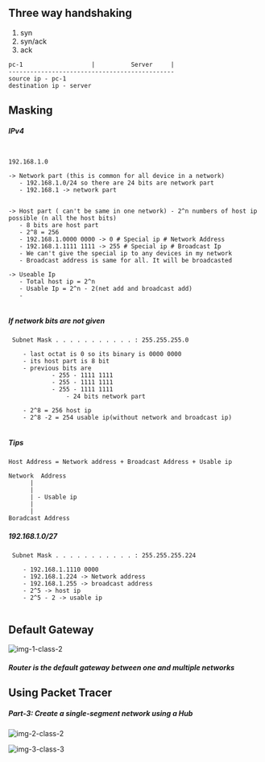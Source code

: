 ## Three way handshaking
1. syn
2. syn/ack
3. ack

```palintext
pc-1                   |          Server     |
----------------------------------------------
source ip - pc-1
destination ip - server

```

## Masking
###### **IPv4**

```plaintext

192.168.1.0 

-> Network part (this is common for all device in a network)
   - 192.168.1.0/24 so there are 24 bits are network part
   - 192.168.1 -> network part


-> Host part ( can't be same in one network) - 2^n numbers of host ip possible (n all the host bits) 
   - 8 bits are host part
   - 2^8 = 256
   - 192.168.1.0000 0000 -> 0 # Special ip # Network Address
   - 192.168.1.1111 1111 -> 255 # Special ip # Broadcast Ip
   - We can't give the special ip to any devices in my network
   - Broadcast address is same for all. It will be broadcasted

-> Useable Ip
   - Total host ip = 2^n
   - Usable Ip = 2^n - 2(net add and broadcast add)
   - 


``` 
##### If network bits are not given

```plaintext
 Subnet Mask . . . . . . . . . . . : 255.255.255.0

    - last octat is 0 so its binary is 0000 0000
    - its host part is 8 bit
    - previous bits are 
            - 255 - 1111 1111
            - 255 - 1111 1111
            - 255 - 1111 1111
                - 24 bits network part
    
    - 2^8 = 256 host ip
    - 2^8 -2 = 254 usable ip(without network and broadcast ip)


```
##### Tips
```plaintext
Host Address = Network address + Broadcast Address + Usable ip

Network  Address
      |
      |
      | - Usable ip
      |
      |
Boradcast Address
```

##### 192.168.1.0/27

```plaintext
 Subnet Mask . . . . . . . . . . . : 255.255.255.224

    - 192.168.1.1110 0000
    - 192.168.1.224 -> Network address
    - 192.168.1.255 -> broadcast address
    - 2^5 -> host ip
    - 2^5 - 2 -> usable ip
    
```
## Default Gateway

![img-1-class-2](https://github.com/Ruhanyat-994/Life-of-a-Packet/assets/110297704/47edcfe6-a9c3-47a6-9bb2-395ce08b0129)

##### **Router is the default gateway between one and multiple networks**

## Using Packet Tracer

##### Part-3: Create a single-segment network using a Hub

![img-2-class-2](https://github.com/Ruhanyat-994/Life-of-a-Packet/assets/110297704/6e9329e9-203c-4181-8cbd-c4e6909c8a9a)

![img-3-class-3](https://github.com/Ruhanyat-994/Life-of-a-Packet/assets/110297704/30af0ede-2940-4804-8814-7c391ca2fcf4)
